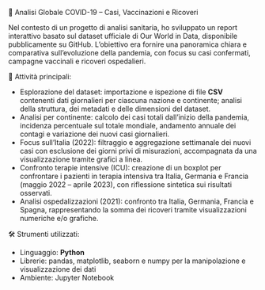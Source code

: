 🦠 Analisi Globale COVID-19 – Casi, Vaccinazioni e Ricoveri

Nel contesto di un progetto di analisi sanitaria, ho sviluppato un report interattivo basato sul dataset ufficiale di Our World in Data, disponibile pubblicamente su GitHub. 
L’obiettivo era fornire una panoramica chiara e comparativa sull’evoluzione della pandemia, con focus su casi confermati, campagne vaccinali e ricoveri ospedalieri.

📌 Attività principali:
- Esplorazione del dataset: importazione e ispezione di file **CSV** contenenti dati giornalieri per ciascuna nazione e continente; analisi della struttura, dei metadati e delle dimensioni del dataset.
- Analisi per continente: calcolo dei casi totali dall’inizio della pandemia, incidenza percentuale sul totale mondiale, andamento annuale dei contagi e variazione dei nuovi casi giornalieri.
- Focus sull’Italia (2022): filtraggio e aggregazione settimanale dei nuovi casi con esclusione dei giorni privi di misurazioni, accompagnata da una visualizzazione tramite grafici a linea.
- Confronto terapie intensive (ICU): creazione di un boxplot per confrontare i pazienti in terapia intensiva tra Italia, Germania e Francia (maggio 2022 – aprile 2023), con riflessione sintetica sui risultati osservati.
- Analisi ospedalizzazioni (2021): confronto tra Italia, Germania, Francia e Spagna, rappresentando la somma dei ricoveri tramite visualizzazioni numeriche e/o grafiche.

🛠 Strumenti utilizzati:
- Linguaggio: **Python**
- Librerie: pandas, matplotlib, seaborn e numpy per la manipolazione e visualizzazione dei dati
- Ambiente: Jupyter Notebook
